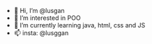 - 👋 Hi, I’m @lusgan
- 👀 I’m interested in POO
- 🌱 I’m currently learning java, html, css and JS
- 📫 insta: @lusggan 

<!---
lusgan/lusgan is a ✨ special ✨ repository because its `README.md` (this file) appears on your GitHub profile.
You can click the Preview link to take a look at your changes.
--->
